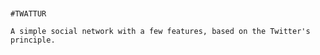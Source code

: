 ~~~~	Social Network Project - L1S2 CMI Image	- WASMER Audric & FRIES Charlotte ~~~~


#TWATTUR

A simple social network with a few features, based on the Twitter's principle.



